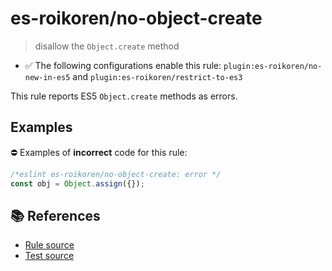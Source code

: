 # es-roikoren/no-object-create
> disallow the `Object.create` method

- ✅ The following configurations enable this rule: `plugin:es-roikoren/no-new-in-es5` and `plugin:es-roikoren/restrict-to-es3`

This rule reports ES5 `Object.create` methods as errors.

## Examples

⛔ Examples of **incorrect** code for this rule:

```js
/*eslint es-roikoren/no-object-create: error */
const obj = Object.assign({});
```

## 📚 References

- [Rule source](https://github.com/roikoren755/eslint-plugin-es/blob/v0.0.3/src/rules/no-object-create.ts)
- [Test source](https://github.com/roikoren755/eslint-plugin-es/blob/v0.0.3/tests/src/rules/no-object-create.ts)
